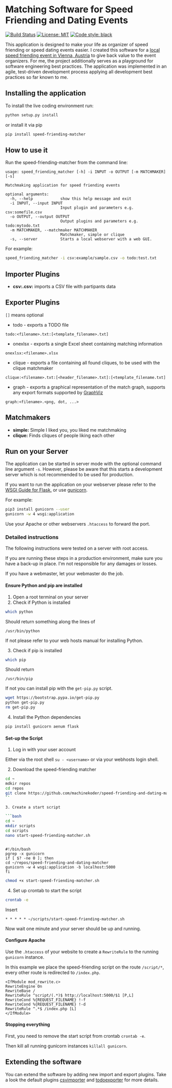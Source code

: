 # Matching Software for Speed Friending and Dating Events
[![Build Status](https://travis-ci.org/DiffSK/configobj.svg?branch=master)](https://travis-ci.org/machinekoder/speed-friending-and-dating-matcher)
[![License: MIT](https://img.shields.io/badge/License-MIT-yellow.svg)](https://github.com/machinekoder/speed-friending-matcher/blob/master/LICENSE)
[![Code style: black](https://img.shields.io/badge/code%20style-black-000000.svg)](https://github.com/ambv/black)

This application is designed to make your life as organizer of speed friending or speed dating events easier. I created this software for a [local speed friending event in Vienna, Austria](https://www.meetup.com/de-DE/speed-friending-events/) to give back value to the event organizers. For me, the project additionally serves as a playground for software engineering best practices. The application was implemented in an agile, test-driven development process applying all development best practices so far known to me.

## Installing the application
To install the live coding environment run:

```bash
python setup.py install
```

or install it via pip

```bash
pip install speed-friending-matcher
```

## How to use it
Run the speed-friending-matcher from the command line:
```
usage: speed_friending_matcher [-h] -i INPUT -o OUTPUT [-m MATCHMAKER] [-s]

Matchmaking application for speed friending events

optional arguments:
  -h, --help            show this help message and exit
  -i INPUT, --input INPUT
                        Input plugin and parameters e.g. csv:somefile.csv
  -o OUTPUT, --output OUTPUT
                        Output plugins and parameters e.g. todo:mytodo.txt
  -m MATCHMAKER, --matchmaker MATCHMAKER
                        Matchmaker, simple or clique
  -s, --server          Starts a local webserver with a web GUI.
```

For example:
```bash
speed_friending_matcher -i csv:example/sample.csv -o todo:test.txt
```

## Importer Plugins

* **csv:<filename>.csv:** imports a CSV file with partipants data

## Exporter Plugins

`[]` means optional

* todo - exports a TODO file
```
todo:<filename>.txt:[<template_filename>.txt]
```

* onexlsx - exports a single Excel sheet containing matching information
```
onexlsx:<filename>.xlsx
```

* clique - exports a file containing all found cliques, to be used with the clique matchmaker
```
clique:<filename>.txt:[<header_filename>.txt]:[<template_filename.txt]
```

* graph - exports a graphical representation of the match graph, supports any export formats supported by [GraphViz](https://www.graphviz.org/)
```
graph:<filename>.<png, dot, ...>
```

## Matchmakers

* **simple:** Simple I liked you, you liked me matchmaking
* **clique:** Finds cliques of people liking each other

## Run on your Server

The application can be started in server mode with the optional command line argument `-s`.
However, please be aware that this starts a development server which is not recommended
to be used for production.

If you want to run the application on your webserver please refer to 
the [WSGI Guide for Flask.](http://flask.pocoo.org/docs/1.0/deploying/mod_wsgi/) or 
use [gunicorn](https://gunicorn.org/).

For example:
```bash
pip3 install gunicorn --user
gunicorn -w 4 wsgi:application
```

Use your Apache or other webservers `.htaccess` to forward the port.

### Detailed instructions

The following instructions were tested on a server with root access.

If you are running these steps in a production environment, make sure you have a back-up in place. I'm not responsible for any damages or losses.

If you have a webmaster, let your webmaster do the job.

#### Ensure Python and pip are installed

1. Open a root terminal on your server
2. Check if Python is installed

```bash
which python
```

Should return something along the lines of

```
/usr/bin/python
```

If not please refer to your web hosts manual for installing Python.

3. Check if pip is installed

```bash
which pip
```

Should return 

```
/usr/bin/pip
```

If not you can install pip with the `get-pip.py` script.

```bash
wget https://bootstrap.pypa.io/get-pip.py
python get-pip.py
rm get-pip.py
```

4. Install the Python dependencies

```bash
pip install gunicorn aenum flask
```

#### Set-up the Script

1. Log in with your user account

Either via the root shell `su - <username>` or via your webhosts login shell.

2. Download the speed-friending matcher

```bash
cd ~
mdkir repos
cd repos
git clone https://github.com/machinekoder/speed-friending-and-dating-matcher.git
``

3. Create a start script

```bash
cd ~
mkdir scripts
cd scripts
nano start-speed-friending-matcher.sh
```

```

#!/bin/bash
pgrep -x gunicorn
if [ $? -ne 0 ]; then
cd ~/repos/speed-friending-and-dating-matcher
gunicorn -w 4 wsgi:application -b localhost:5000
fi
```

```bash
chmod +x start-speed-friending-matcher.sh
```

4. Set up crontab to start the script

```bash
crontab -e
```

Insert

```
* * * * * ~/scripts/start-speed-friending-matcher.sh
```

Now wait one minute and your server should be up and running.


#### Configure Apache

Use the `.htaccess` of your website to create a `RewriteRule` to the running `gunicorn` instance.

In this example we place the speed-friending script on the route `/script/*`, every other route is redirected to `/index.php`.

```.htaccess
<IfModule mod_rewrite.c>
RewriteEngine On
RewriteBase /
RewriteRule ^script/(.*)$ http://localhost:5000/$1 [P,L]
RewriteCond %{REQUEST_FILENAME} !-f
RewriteCond %{REQUEST_FILENAME} !-d
RewriteRule ^.*$ /index.php [L]
</IfModule>
```

#### Stopping everything

First, you need to remove the start script from crontab `crontab -e`.

Then kill all running gunicorn instances `killall gunicorn`.


## Extending the software
You can extend the software by adding new import and export plugins. Take a look the default plugins
 [csvimporter](./importer/csvimporter.py) and [todoexporter](./exporter/todoexporter.py) for more details.
